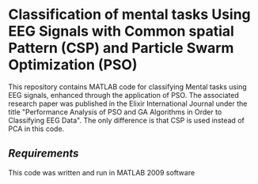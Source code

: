 # Classification of mental tasks Using EEG Signals with Common spatial Pattern (CSP) and Particle Swarm Optimization (PSO) 

This repository contains MATLAB code for classifying Mental tasks using EEG signals, enhanced through the application of PSO. The associated research paper was published in the Elixir International Journal under the title "Performance Analysis of PSO and GA Algorithms in Order to Classifying EEG Data". The only difference is that CSP is used instead of PCA in this code.

## *Requirements*

This code was written and run in MATLAB 2009 software
